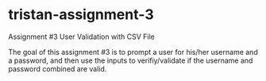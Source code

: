 # tristan-assignment-3

Assignment #3
User Validation with CSV File

The goal of this assignment #3  is to prompt a user for his/her username and a password, 
and then use the inputs to verifiy/validate if the username and password combined are valid.
